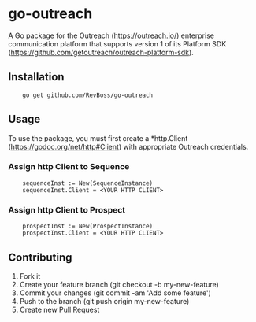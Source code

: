 # go-outreach

A Go package for the Outreach (https://outreach.io/) enterprise communication platform that supports version 1 of its Platform SDK (https://github.com/getoutreach/outreach-platform-sdk).

## Installation

```
	go get github.com/RevBoss/go-outreach
```

## Usage

To use the package, you must first create a *http.Client (https://godoc.org/net/http#Client) with appropriate Outreach credentials.

### Assign http Client to Sequence

```
	sequenceInst := New(SequenceInstance)
	sequenceInst.Client = <YOUR HTTP CLIENT>
```

### Assign http Client to Prospect

```
	prospectInst := New(ProspectInstance)
	prospectInst.Client = <YOUR HTTP CLIENT>
```

## Contributing

1. Fork it
2. Create your feature branch (git checkout -b my-new-feature)
3. Commit your changes (git commit -am 'Add some feature')
4. Push to the branch (git push origin my-new-feature)
5. Create new Pull Request

